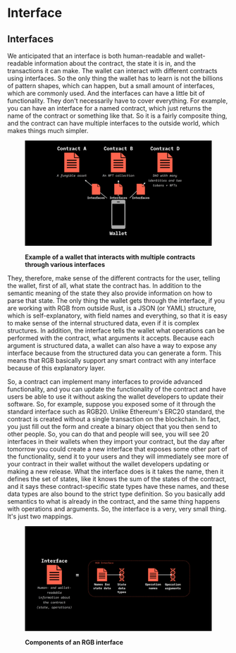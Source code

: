 # Interface

## Interfaces

We anticipated that an interface is both human-readable and wallet-readable information about the contract, the state it is in, and the transactions it can make. The wallet can interact with different contracts using interfaces. So the only thing the wallet has to learn is not the billions of pattern shapes, which can happen, but a small amount of interfaces, which are commonly used. And the interfaces can have a little bit of functionality. They don't necessarily have to cover everything. For example, you can have an interface for a named contract, which just returns the name of the contract or something like that. So it is a fairly composite thing, and the contract can have multiple interfaces to the outside world, which makes things much simpler.

<figure><img src="../../.gitbook/assets/interfaces.png" alt="Interfaces"><figcaption><p><strong>Example of a wallet that interacts with multiple contracts through various interfaces</strong></p></figcaption></figure>

They, therefore, make sense of the different contracts for the user, telling the wallet, first of all, what state the contract has. In addition to the semantic meaning of the state they also provide information on how to parse that state. The only thing the wallet gets through the interface, if you are working with RGB from outside Rust, is a JSON (or YAML) structure, which is self-explanatory, with field names and everything, so that it is easy to make sense of the internal structured data, even if it is complex structures. In addition, the interface tells the wallet what operations can be performed with the contract, what arguments it accepts. Because each argument is structured data, a wallet can also have a way to expose any interface because from the structured data you can generate a form. This means that RGB basically support any smart contract with any interface because of this explanatory layer.

So, a contract can implement many interfaces to provide advanced functionality, and you can update the functionality of the contract and have users be able to use it without asking the wallet developers to update their software. So, for example, suppose you exposed some of it through the standard interface such as RGB20. Unlike Ethereum's ERC20 standard, the contract is created without a single transaction on the blockchain. In fact, you just fill out the form and create a binary object that you then send to other people. So, you can do that and people will see, you will see 20 interfaces in their wallets when they import your contract, but the day after tomorrow you could create a new interface that exposes some other part of the functionality, send it to your users and they will immediately see more of your contract in their wallet without the wallet developers updating or making a new release. What the interface does is it takes the name, then it defines the set of states, like it knows the sum of the states of the contract, and it says these contract-specific state types have these names, and these data types are also bound to the strict type definition. So you basically add semantics to what is already in the contract, and the same thing happens with operations and arguments. So, the interface is a very, very small thing. It's just two mappings.

<figure><img src="../../.gitbook/assets/interface_anatomy.png" alt="Interface anatomy"><figcaption><p><strong>Components of an RGB interface</strong></p></figcaption></figure>
